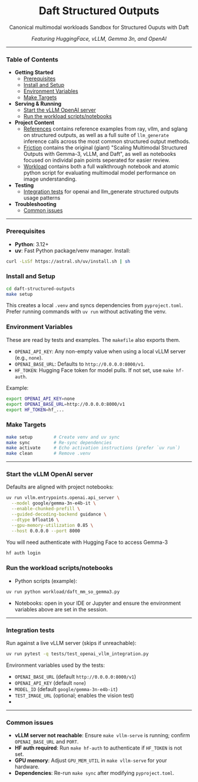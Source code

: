 <div align="center">

# Daft Structured Outputs 

Canonical multimodal workloads Sandbox for Structured Ouputs with Daft

<i> Featuring HuggingFace, vLLM, Gemma 3n, and OpenAI </i>

</div>


---

### Table of Contents
- **Getting Started**
  - [Prerequisites](#prerequisites)
  - [Install and Setup](#install-and-setup)
  - [Environment Variables](#environment-variables)
  - [Make Targets](#make-targets)
- **Serving & Running**
  - [Start the vLLM OpenAI server](#start-the-vllm-openai-server)
  - [Run the workload scripts/notebooks](#run-the-workload-scriptsnotebooks)
- **Project Content**
  - [References](/references) contains reference examples from ray, vllm, and sglang on structured outputs, as well as a full suite of `llm_generate` inference calls across the most common structured output methods.
  - [Friction](/friction) contains the original (giant) "Scaling Multimodal Structured Outputs with Gemma-3, vLLM, and Daft", as well as notebooks focused on individal pain points seperated for easier review.
  - [Workload](/workload) contains both a full walkthrough notebook and atomic python script for evaluating multimodal model performance on image understanding.
- **Testing**
  - [Integration tests](/tests) for openai and llm_generate structured outputs usage patterns
- **Troubleshooting**
  - [Common issues](#common-issues)

---

### Prerequisites
- **Python**: 3.12+
- **uv**: Fast Python package/venv manager. Install:
```bash
curl -LsSf https://astral.sh/uv/install.sh | sh
```

### Install and Setup
```bash
cd daft-structured-outputs
make setup
```
This creates a local `.venv` and syncs dependencies from `pyproject.toml`. Prefer running commands with `uv run` without activating the venv.

### Environment Variables
These are read by tests and examples. The `makefile` also exports them.
- `OPENAI_API_KEY`: Any non-empty value when using a local vLLM server (e.g., `none`).
- `OPENAI_BASE_URL`: Defaults to `http://0.0.0.0:8000/v1`.
- `HF_TOKEN`: Hugging Face token for model pulls. If not set, use `make hf-auth`.

Example:
```bash
export OPENAI_API_KEY=none
export OPENAI_BASE_URL=http://0.0.0.0:8000/v1
export HF_TOKEN=hf_...
```

### Make Targets
```bash
make setup        # Create venv and uv sync
make sync         # Re-sync dependencies
make activate     # Echo activation instructions (prefer `uv run`)
make clean        # Remove .venv
```

---

### Start the vLLM OpenAI server
Defaults are aligned with project notebooks:

```bash
uv run vllm.entrypoints.openai.api_server \
  --model google/gemma-3n-e4b-it \
  --enable-chunked-prefill \
  --guided-decoding-backend guidance \
  --dtype bfloat16 \
  --gpu-memory-utilization 0.85 \
  --host 0.0.0.0 --port 8000
```

You will need authenticate with Hugging Face to access Gemma-3
```bash
hf auth login
```

### Run the workload scripts/notebooks
- Python scripts (example):
```bash
uv run python workload/daft_mm_so_gemma3.py
```
- Notebooks: open in your IDE or Jupyter and ensure the environment variables above are set in the session.

---

### Integration tests
Run against a live vLLM server (skips if unreachable):
```bash
uv run pytest -q tests/test_openai_vllm_integration.py
```
Environment variables used by the tests:
- `OPENAI_BASE_URL` (default `http://0.0.0.0:8000/v1`)
- `OPENAI_API_KEY` (default `none`)
- `MODEL_ID` (default `google/gemma-3n-e4b-it`)
- `TEST_IMAGE_URL` (optional; enables the vision test)
- 

---

### Common issues
- **vLLM server not reachable**: Ensure `make vllm-serve` is running; confirm `OPENAI_BASE_URL` and `PORT`.
- **HF auth required**: Run `make hf-auth` to authenticate if `HF_TOKEN` is not set.
- **GPU memory**: Adjust `GPU_MEM_UTIL` in `make vllm-serve` for your hardware.
- **Dependencies**: Re-run `make sync` after modifying `pyproject.toml`.
